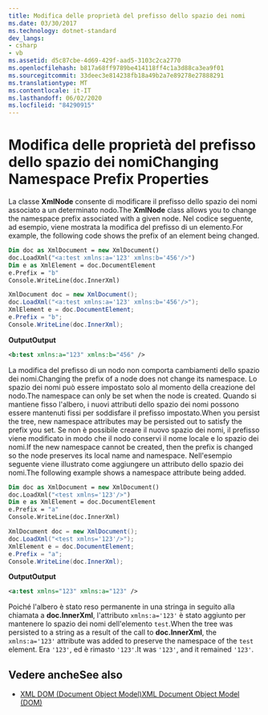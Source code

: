 ```yaml
---
title: Modifica delle proprietà del prefisso dello spazio dei nomi
ms.date: 03/30/2017
ms.technology: dotnet-standard
dev_langs:
- csharp
- vb
ms.assetid: d5c87cbe-4d69-429f-aad5-3103c2ca2770
ms.openlocfilehash: b817a68ff9789be414118ff4c1a3d88ca3ea9f01
ms.sourcegitcommit: 33deec3e814238fb18a49b2a7e89278e27888291
ms.translationtype: MT
ms.contentlocale: it-IT
ms.lasthandoff: 06/02/2020
ms.locfileid: "84290915"
---
```

# <a name="changing-namespace-prefix-properties"></a><span data-ttu-id="2c362-102">Modifica delle proprietà del prefisso dello spazio dei nomi</span><span class="sxs-lookup"><span data-stu-id="2c362-102">Changing Namespace Prefix Properties</span></span>
<span data-ttu-id="2c362-103">La classe **XmlNode** consente di modificare il prefisso dello spazio dei nomi associato a un determinato nodo.</span><span class="sxs-lookup"><span data-stu-id="2c362-103">The **XmlNode** class allows you to change the namespace prefix associated with a given node.</span></span> <span data-ttu-id="2c362-104">Nel codice seguente, ad esempio, viene mostrata la modifica del prefisso di un elemento.</span><span class="sxs-lookup"><span data-stu-id="2c362-104">For example, the following code shows the prefix of an element being changed.</span></span>  
  
```vb  
Dim doc as XmlDocument = new XmlDocument()  
doc.LoadXml("<a:test xmlns:a='123' xmlns:b='456'/>")  
Dim e as XmlElement = doc.DocumentElement  
e.Prefix = "b"  
Console.WriteLine(doc.InnerXml)  
```  
  
```csharp  
XmlDocument doc = new XmlDocument();  
doc.LoadXml("<a:test xmlns:a='123' xmlns:b='456'/>");  
XmlElement e = doc.DocumentElement;
e.Prefix = "b";  
Console.WriteLine(doc.InnerXml);  
```  
  
 <span data-ttu-id="2c362-105">**Output**</span><span class="sxs-lookup"><span data-stu-id="2c362-105">**Output**</span></span>  
  
```xml  
<b:test xmlns:a="123" xmlns:b="456" />  
```  
  
 <span data-ttu-id="2c362-106">La modifica del prefisso di un nodo non comporta cambiamenti dello spazio dei nomi.</span><span class="sxs-lookup"><span data-stu-id="2c362-106">Changing the prefix of a node does not change its namespace.</span></span> <span data-ttu-id="2c362-107">Lo spazio dei nomi può essere impostato solo al momento della creazione del nodo.</span><span class="sxs-lookup"><span data-stu-id="2c362-107">The namespace can only be set when the node is created.</span></span> <span data-ttu-id="2c362-108">Quando si mantiene fisso l'albero, i nuovi attributi dello spazio dei nomi possono essere mantenuti fissi per soddisfare il prefisso impostato.</span><span class="sxs-lookup"><span data-stu-id="2c362-108">When you persist the tree, new namespace attributes may be persisted out to satisfy the prefix you set.</span></span> <span data-ttu-id="2c362-109">Se non è possibile creare il nuovo spazio dei nomi, il prefisso viene modificato in modo che il nodo conservi il nome locale e lo spazio dei nomi.</span><span class="sxs-lookup"><span data-stu-id="2c362-109">If the new namespace cannot be created, then the prefix is changed so the node preserves its local name and namespace.</span></span> <span data-ttu-id="2c362-110">Nell'esempio seguente viene illustrato come aggiungere un attributo dello spazio dei nomi.</span><span class="sxs-lookup"><span data-stu-id="2c362-110">The following example shows a namespace attribute being added.</span></span>  
  
```vb  
Dim doc as XmlDocument = new XmlDocument()  
doc.LoadXml("<test xmlns='123'/>")  
Dim e as XmlElement = doc.DocumentElement  
e.Prefix = "a"  
Console.WriteLine(doc.InnerXml)  
```  
  
```csharp  
XmlDocument doc = new XmlDocument();  
doc.LoadXml("<test xmlns='123'/>");  
XmlElement e = doc.DocumentElement;
e.Prefix = "a";  
Console.WriteLine(doc.InnerXml);  
```  
  
 <span data-ttu-id="2c362-111">**Output**</span><span class="sxs-lookup"><span data-stu-id="2c362-111">**Output**</span></span>  
  
```xml  
<a:test xmlns="123" xmlns:a="123" />  
```  
  
 <span data-ttu-id="2c362-112">Poiché l'albero è stato reso permanente in una stringa in seguito alla chiamata a **doc.InnerXml**, l'attributo `xmlns:a='123'` è stato aggiunto per mantenere lo spazio dei nomi dell'elemento `test`.</span><span class="sxs-lookup"><span data-stu-id="2c362-112">When the tree was persisted to a string as a result of the call to **doc.InnerXml**, the `xmlns:a='123'` attribute was added to preserve the namespace of the `test` element.</span></span> <span data-ttu-id="2c362-113">Era `'123'`, ed è rimasto `'123'`.</span><span class="sxs-lookup"><span data-stu-id="2c362-113">It was `'123'`, and it remained `'123'`.</span></span>  
  
## <a name="see-also"></a><span data-ttu-id="2c362-114">Vedere anche</span><span class="sxs-lookup"><span data-stu-id="2c362-114">See also</span></span>

- [<span data-ttu-id="2c362-115">XML DOM (Document Object Model)</span><span class="sxs-lookup"><span data-stu-id="2c362-115">XML Document Object Model (DOM)</span></span>](xml-document-object-model-dom.md)
